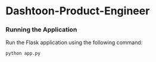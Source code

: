 # Dashtoon-Product-Engineer
### Running the Application

Run the Flask application using the following command:

```bash
python app.py
